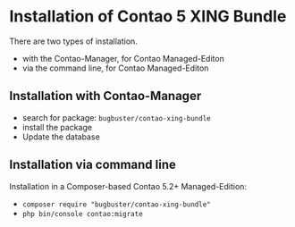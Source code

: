 # Installation of Contao 5 XING Bundle

There are two types of installation.

* with the Contao-Manager, for Contao Managed-Editon
* via the command line, for Contao Managed-Editon


## Installation with Contao-Manager

* search for package: `bugbuster/contao-xing-bundle`
* install the package
* Update the database


## Installation via command line

Installation in a Composer-based Contao 5.2+ Managed-Edition:

* `composer require "bugbuster/contao-xing-bundle"`
* `php bin/console contao:migrate`
